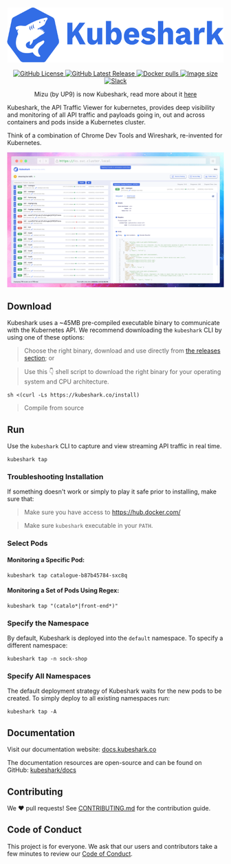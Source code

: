 <p align="center">
  <img src="assets/kubeshark-logo.svg" alt="Kubeshark: Traffic viewer for Kubernetes." height="128px"/>
</p>

<p align="center">
    <a href="https://github.com/kubeshark/kubeshark/blob/main/LICENSE">
        <img alt="GitHub License" src="https://img.shields.io/github/license/kubeshark/kubeshark?logo=GitHub&style=flat-square">
    </a>
    <a href="https://github.com/kubeshark/kubeshark/releases/latest">
        <img alt="GitHub Latest Release" src="https://img.shields.io/github/v/release/kubeshark/kubeshark?logo=GitHub&style=flat-square">
    </a>
    <a href="https://hub.docker.com/r/kubeshark/kubeshark">
      <img alt="Docker pulls" src="https://img.shields.io/docker/pulls/kubeshark/kubeshark?color=%23099cec&logo=Docker&style=flat-square">
    </a>
    <a href="https://hub.docker.com/r/kubeshark/kubeshark">
      <img alt="Image size" src="https://img.shields.io/docker/image-size/kubeshark/kubeshark/latest?logo=Docker&style=flat-square">
    </a>
    <a href="https://join.slack.com/t/mertyildiran/shared_invite/zt-1k3sybpq9-uAhFkuPJiJftKniqrGHGhg">
      <img alt="Slack" src="https://img.shields.io/badge/slack-join_chat-white.svg?logo=slack&style=social">
    </a>
</p>

<p>
<p align="center">
Mizu (by UP9) is now Kubeshark, read more about it <a href="https://www.kubeshark.co/mizu-is-now-kubeshark">here</a>
</p>

Kubeshark, the API Traffic Viewer for kubernetes, provides deep visibility and monitoring of all API traffic and payloads going in, out and across containers and pods inside a Kubernetes cluster.

Think of a combination of Chrome Dev Tools and Wireshark, re-invented for Kubernetes.

![Simple UI](assets/kubeshark-ui.png)

## Download

Kubeshark uses a ~45MB pre-compiled executable binary to communicate with the Kubernetes API. We recommend downloading the `kubeshark` CLI by using one of these options:

> Choose the right binary, download and use directly from [the releases section](https://github.com/kubeshark/kubeshark/releases/); or

> Use this :point_down: shell script to download the right binary for your operating system and CPU architecture.

```shell
sh <(curl -Ls https://kubeshark.co/install)
```

> Compile from source

## Run

Use the `kubeshark` CLI to capture and view streaming API traffic in real time.

```shell
kubeshark tap
```
### Troubleshooting Installation
If something doesn't work or simply to play it safe prior to installing, make sure that:

> Make sure you have access to https://hub.docker.com/

> Make sure `kubeshark` executable in your `PATH`.

### Select Pods

#### Monitoring a Specific Pod:

```shell
kubeshark tap catalogue-b87b45784-sxc8q
```

#### Monitoring a Set of Pods Using Regex:

```shell
kubeshark tap "(catalo*|front-end*)"
```

### Specify the Namespace

By default, Kubeshark is deployed into the `default` namespace.
To specify a different namespace:

```
kubeshark tap -n sock-shop
```

### Specify All Namespaces

The default deployment strategy of Kubeshark waits for the new pods
to be created. To simply deploy to all existing namespaces run:

```
kubeshark tap -A
```

## Documentation

Visit our documentation website: [docs.kubeshark.co](https://docs.kubeshark.co)

The documentation resources are open-source and can be found on GitHub: [kubeshark/docs](https://github.com/kubeshark/docs)

## Contributing

We ❤️ pull requests! See [CONTRIBUTING.md](docs/CONTRIBUTING.md) for the contribution guide.

## Code of Conduct

This project is for everyone. We ask that our users and contributors take a few minutes to review our [Code of Conduct](docs/CODE_OF_CONDUCT.md).
